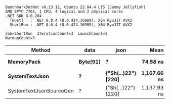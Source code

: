 ```

BenchmarkDotNet v0.13.12, Ubuntu 22.04.4 LTS (Jammy Jellyfish)
AMD EPYC 7763, 1 CPU, 4 logical and 2 physical cores
.NET SDK 8.0.204
  [Host]   : .NET 8.0.4 (8.0.424.16909), X64 RyuJIT AVX2
  ShortRun : .NET 8.0.4 (8.0.424.16909), X64 RyuJIT AVX2

Job=ShortRun  IterationCount=3  LaunchCount=1  
WarmupCount=3  

```
| Method                  | data     | json                | Mean        | Error      | StdDev    | Min         | Max         | Gen0   | Allocated |
|------------------------ |--------- |-------------------- |------------:|-----------:|----------:|------------:|------------:|-------:|----------:|
| **MemoryPack**              | **Byte[91]** | **?**                   |    **74.58 ns** |   **3.301 ns** |  **0.181 ns** |    **74.37 ns** |    **74.70 ns** | **0.0019** |     **168 B** |
| **SystemTextJson**          | **?**        | **{&quot;Sh(...)22&quot;} [220]** | **1,167.66 ns** |  **75.413 ns** |  **4.134 ns** | **1,164.37 ns** | **1,172.30 ns** | **0.0019** |     **168 B** |
| SystemTextJsonSourceGen | ?        | {&quot;Sh(...)22&quot;} [220] | 1,137.93 ns | 249.340 ns | 13.667 ns | 1,129.60 ns | 1,153.70 ns | 0.0019 |     168 B |

